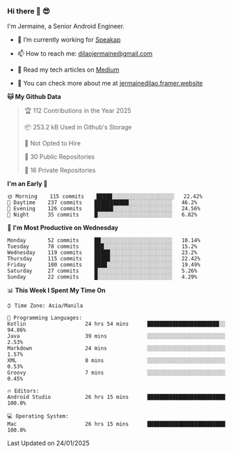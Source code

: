 ### Hi there 👋 😎
I'm Jermaine, a Senior Android Engineer.

- 🔭 I’m currently working for [Speakap](https://www.speakap.com/)

- 📫 How to reach me: dilaojermaine@gmail.com

- 📖 Read my tech articles on [Medium](https://jermainedilao.medium.com/)

- 👀 You can check more about me at [jermainedilao.framer.website](https://jermainedilao.framer.website)

<!--
**jermainedilao/jermainedilao** is a ✨ _special_ ✨ repository because its `README.md` (this file) appears on your GitHub profile.

Here are some ideas to get you started:

- 🔭 I’m currently working on ...
- 🌱 I’m currently learning ...
- 👯 I’m looking to collaborate on ...
- 🤔 I’m looking for help with ...
- 💬 Ask me about ...
- 📫 How to reach me: ...
- 😄 Pronouns: ...
- ⚡ Fun fact: ...
-->

<!--START_SECTION:waka-->
**🐱 My Github Data** 

> 🏆 112 Contributions in the Year 2025
 > 
> 📦 253.2 kB Used in Github's Storage 
 > 
> 🚫 Not Opted to Hire
 > 
> 📜 30 Public Repositories 
 > 
> 🔑 16 Private Repositories  
 > 
**I'm an Early 🐤** 

```text
🌞 Morning    115 commits    █████░░░░░░░░░░░░░░░░░░░░   22.42% 
🌆 Daytime    237 commits    ███████████░░░░░░░░░░░░░░   46.2% 
🌃 Evening    126 commits    ██████░░░░░░░░░░░░░░░░░░░   24.56% 
🌙 Night      35 commits     █░░░░░░░░░░░░░░░░░░░░░░░░   6.82%

```
📅 **I'm Most Productive on Wednesday** 

```text
Monday       52 commits     ██░░░░░░░░░░░░░░░░░░░░░░░   10.14% 
Tuesday      78 commits     ███░░░░░░░░░░░░░░░░░░░░░░   15.2% 
Wednesday    119 commits    █████░░░░░░░░░░░░░░░░░░░░   23.2% 
Thursday     115 commits    █████░░░░░░░░░░░░░░░░░░░░   22.42% 
Friday       100 commits    ████░░░░░░░░░░░░░░░░░░░░░   19.49% 
Saturday     27 commits     █░░░░░░░░░░░░░░░░░░░░░░░░   5.26% 
Sunday       22 commits     █░░░░░░░░░░░░░░░░░░░░░░░░   4.29%

```


📊 **This Week I Spent My Time On** 

```text
⌚︎ Time Zone: Asia/Manila

💬 Programming Languages: 
Kotlin                   24 hrs 54 mins      ███████████████████████░░   94.86% 
Java                     39 mins             ░░░░░░░░░░░░░░░░░░░░░░░░░   2.53% 
Markdown                 24 mins             ░░░░░░░░░░░░░░░░░░░░░░░░░   1.57% 
XML                      8 mins              ░░░░░░░░░░░░░░░░░░░░░░░░░   0.53% 
Groovy                   7 mins              ░░░░░░░░░░░░░░░░░░░░░░░░░   0.45%

🔥 Editors: 
Android Studio           26 hrs 15 mins      █████████████████████████   100.0%

💻 Operating System: 
Mac                      26 hrs 15 mins      █████████████████████████   100.0%

```


 Last Updated on 24/01/2025
<!--END_SECTION:waka-->
